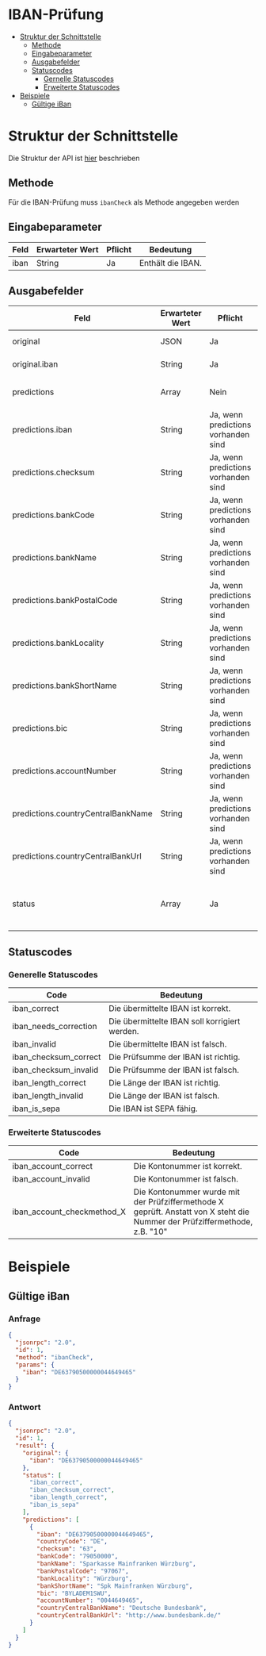 # IBAN-Prüfung

- [Struktur der Schnittstelle](#struktur-der-schnittstelle)
  - [Methode](#methode)
  - [Eingabeparameter](#eingabeparameter)
  - [Ausgabefelder](#ausgabefelder)
  - [Statuscodes](#statuscodes)
    - [Gernelle Statuscodes](#generelle-statuscodes)
    - [Erweiterte Statuscodes](#erweiterte-statuscodes)
- [Beispiele](#beispiele)
  - [Gültige iBan](#gültige-iban)

# Struktur der Schnittstelle

Die Struktur der API ist [hier](./../structure-api.md) beschrieben

## Methode

Für die IBAN-Prüfung muss ```ibanCheck``` als Methode angegeben werden

## Eingabeparameter

| Feld | Erwarteter Wert | Pflicht | Bedeutung         |
|------|-----------------|---------|-------------------|
| iban | String          | Ja      | Enthält die IBAN. |

## Ausgabefelder

| Feld                               | Erwarteter Wert | Pflicht                             | Bedeutung                                                                                                                 |
|------------------------------------|-----------------|-------------------------------------|---------------------------------------------------------------------------------------------------------------------------|
| original                           | JSON            | Ja                                  | Identisch mit der Eingabe                                                                                                 |
| original.iban                      | String          | Ja                                  | Identisch mit der Eingabe                                                                                                 |
| predictions                        | Array           | Nein                                | Enthält JSON-Objekte mit Korrekturvorschlägen.                                                                            |
| predictions.iban                   | String          | Ja, wenn predictions vorhanden sind | Enthält die formatierte IBAN zu diesem Vorschlag.                                                                         |
| predictions.checksum               | String          | Ja, wenn predictions vorhanden sind | Enthält die Prüfziffer der IBAN zu diesem Vorschlag.                                                                      |
| predictions.bankCode               | String          | Ja, wenn predictions vorhanden sind | Enthält eine Bankleitzahl zu diesem Vorschlag.                                                                            |
| predictions.bankName               | String          | Ja, wenn predictions vorhanden sind | Enthält den Namen der Bank zu diesem Vorschlag.                                                                           |
| predictions.bankPostalCode         | String          | Ja, wenn predictions vorhanden sind | Enthält die Postleitzahl der Bank zu diesem Vorschlag.                                                                    |
| predictions.bankLocality           | String          | Ja, wenn predictions vorhanden sind | Enthält den Ort der Bank zu diesem Vorschlag.                                                                             |
| predictions.bankShortName          | String          | Ja, wenn predictions vorhanden sind | Enthält die verkürzte Schreibweise der Bank zu diesem Vorschlag.                                                          |
| predictions.bic                    | String          | Ja, wenn predictions vorhanden sind | Enthält den BIC zu diesem Vorschlag.                                                                                      |
| predictions.accountNumber          | String          | Ja, wenn predictions vorhanden sind | Enthält die Kontonummer zu diesem Vorschlag.                                                                              |
| predictions.countryCentralBankName | String          | Ja, wenn predictions vorhanden sind | Enthält ggf. den Namen der Zentralbank zu diesem Vorschlag.                                                               |
| predictions.countryCentralBankUrl  | String          | Ja, wenn predictions vorhanden sind | Enthält ggf. die URL zur Website der Zentralbank zu diesem Vorschlag.                                                     |
| status                             | Array           | Ja                                  | Enthält eine Liste aus Statuscodes, die den geprüften Datensatz beschreiben. Siehe [Liste der Statuscodes](#statuscodes). |

## Statuscodes

### Generelle Statuscodes

| Code                  | Bedeutung                                     |
|-----------------------|-----------------------------------------------|
| iban_correct          | Die übermittelte IBAN ist korrekt.            |
| iban_needs_correction | Die übermittelte IBAN soll korrigiert werden. |
| iban_invalid          | Die übermittelte IBAN ist falsch.             |
| iban_checksum_correct | Die Prüfsumme der IBAN ist richtig.           |
| iban_checksum_invalid | Die Prüfsumme der IBAN ist falsch.            |
| iban_length_correct   | Die Länge der IBAN ist richtig.               |
| iban_length_invalid   | Die Länge der IBAN ist falsch.                |
| iban_is_sepa          | Die IBAN ist SEPA fähig.                      |

### Erweiterte Statuscodes

| Code                       | Bedeutung                                                                                                                  |
|----------------------------|----------------------------------------------------------------------------------------------------------------------------|
| iban_account_correct       | Die Kontonummer ist korrekt.                                                                                               |
| iban_account_invalid       | Die Kontonummer ist falsch.                                                                                                |
| iban_account_checkmethod_X | Die Kontonummer wurde mit der Prüfziffermethode X geprüft. Anstatt von X steht die Nummer der Prüfziffermethode, z.B. "10" |

# Beispiele

## Gültige iBan

### Anfrage

```json
{
  "jsonrpc": "2.0",
  "id": 1,
  "method": "ibanCheck",
  "params": {
    "iban": "DE63790500000044649465"
  }
}
```

### Antwort

```json
{
  "jsonrpc": "2.0",
  "id": 1,
  "result": {
    "original": {
      "iban": "DE63790500000044649465"
    },
    "status": [
      "iban_correct",
      "iban_checksum_correct",
      "iban_length_correct",
      "iban_is_sepa"
    ],
    "predictions": [
      {
        "iban": "DE63790500000044649465",
        "countryCode": "DE",
        "checksum": "63",
        "bankCode": "79050000",
        "bankName": "Sparkasse Mainfranken Würzburg",
        "bankPostalCode": "97067",
        "bankLocality": "Würzburg",
        "bankShortName": "Spk Mainfranken Würzburg",
        "bic": "BYLADEM1SWU",
        "accountNumber": "0044649465",
        "countryCentralBankName": "Deutsche Bundesbank",
        "countryCentralBankUrl": "http://www.bundesbank.de/"
      }
    ]
  }
}
```

